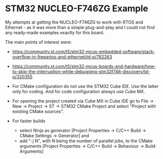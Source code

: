 # STM32 NUCLEO-F746ZG Example

My attempts at getting the NUCLEO-F746ZG to work with RTOS and Ethernet - as it was more than a simple plug-and-play and I could not find any ready-made examples exactly for this board.

The main points of interest were:

  - https://community.st.com/t5/stm32-mcus-embedded-software/stack-overflow-in-freeartos-and-ethernet/td-p/782263
  - https://community.st.com/t5/stm32-mcus-boards-and-hardware/how-to-skip-the-interruption-while-debugging-stm32f746-discovery/td-p/320355

  - For CMake configuration do not use the STM32 Cube IDE. Use the latter only for coding. And for code configuration always use Cube MX.
  - For opening the project created via Cube MX in Cube IDE go to File -> New -> Project -> ST -> STM32 CMake Project and select "Project with existing CMake sources".
  - For faster builds
  	- select Ninja as generator [Project Properties -> C/C++ Build -> CMake Settings -> Generator] and
  	- add "-j N", with N being the number of parallel jobs, to the CMake arguments [Project Properties -> C/C++ Build -> Behaviour -> Build Arguments]
  